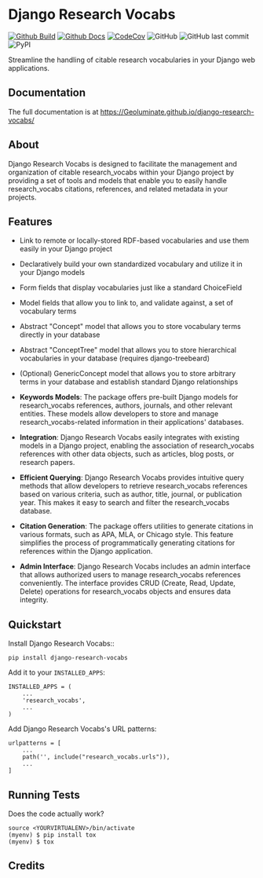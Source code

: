 # Django Research Vocabs

[![Github Build](https://github.com/Geoluminate/django-research-vocabs/actions/workflows/build.yml/badge.svg)](https://github.com/Geoluminate/django-research-vocabs/actions/workflows/build.yml)
[![Github Docs](https://github.com/Geoluminate/django-research-vocabs/actions/workflows/docs.yml/badge.svg)](https://github.com/Geoluminate/django-research-vocabs/actions/workflows/docs.yml)
[![CodeCov](https://codecov.io/gh/Geoluminate/django-research-vocabs/branch/main/graph/badge.svg?token=0Q18CLIKZE)](https://codecov.io/gh/Geoluminate/django-research-vocabs)
![GitHub](https://img.shields.io/github/license/Geoluminate/django-research-vocabs)
![GitHub last commit](https://img.shields.io/github/last-commit/Geoluminate/django-research-vocabs)
![PyPI](https://img.shields.io/pypi/v/django-research-vocabs)

Streamline the handling of citable research vocabularies in your Django web applications.

Documentation
-------------

The full documentation is at https://Geoluminate.github.io/django-research-vocabs/

About
---------

Django Research Vocabs is designed to facilitate the management and organization of citable research_vocabs within your Django project by providing a set of tools and models that enable you to easily handle research_vocabs citations, references, and related metadata in your projects.

Features
-----------

- Link to remote or locally-stored RDF-based vocabularies and use them easily in your Django project

- Declaratively build your own standardized vocabulary and utilize it in your Django models

- Form fields that display vocabularies just like a standard ChoiceField

- Model fields that allow you to link to, and validate against, a set of vocabulary terms

- Abstract "Concept" model that allows you to store vocabulary terms directly in your database

- Abstract "ConceptTree" model that allows you to store hierarchical vocabularies in your database (requires django-treebeard)

- (Optional) GenericConcept model that allows you to store arbitrary terms in your database and establish standard Django relationships





- **Keywords Models**: The package offers pre-built Django models for research_vocabs references, authors, journals, and other relevant entities. These models allow developers to store and manage research_vocabs-related information in their applications' databases.

- **Integration**: Django Research Vocabs easily integrates with existing models in a Django project, enabling the association of research_vocabs references with other data objects, such as articles, blog posts, or research papers.

- **Efficient Querying**: Django Research Vocabs provides intuitive query methods that allow developers to retrieve research_vocabs references based on various criteria, such as author, title, journal, or publication year. This makes it easy to search and filter the research_vocabs database.

- **Citation Generation**: The package offers utilities to generate citations in various formats, such as APA, MLA, or Chicago style. This feature simplifies the process of programmatically generating citations for references within the Django application.

- **Admin Interface**: Django Research Vocabs includes an admin interface that allows authorized users to manage research_vocabs references conveniently. The interface provides CRUD (Create, Read, Update, Delete) operations for research_vocabs objects and ensures data integrity.

Quickstart
----------

Install Django Research Vocabs::

    pip install django-research-vocabs

Add it to your `INSTALLED_APPS`:


    INSTALLED_APPS = (
        ...
        'research_vocabs',
        ...
    )

Add Django Research Vocabs's URL patterns:

    urlpatterns = [
        ...
        path('', include("research_vocabs.urls")),
        ...
    ]


Running Tests
-------------

Does the code actually work?

    source <YOURVIRTUALENV>/bin/activate
    (myenv) $ pip install tox
    (myenv) $ tox

Credits
-------

